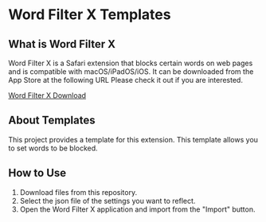# Word Filter X Templates

## What is Word Filter X

Word Filter X is a Safari extension that blocks certain words on web pages and is compatible with macOS/iPadOS/iOS. It can be downloaded from the App Store at the following URL Please check it out if you are interested.

[Word Filter X Download](https://apps.apple.com/jp/app/word-filter-x/id1668831130)

## About Templates

This project provides a template for this extension.
This template allows you to set words to be blocked.

## How to Use

1. Download files from this repository.
2. Select the json file of the settings you want to reflect.
3. Open the Word Filter X application and import from the "Import" button.
